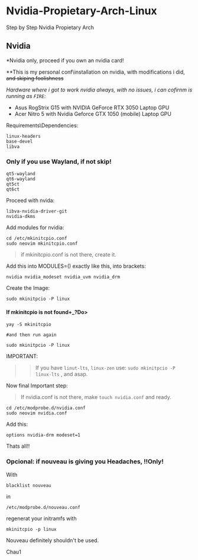 # Nvidia-Propietary-Arch-Linux
Step by Step Nvidia Propietary Arch

## Nvidia

*Nvidia only, proceed if you own an nvidia card!



**This is my personal conf\installation on nvidia, with modifications i did, ~~and skiping foolishness~~

*Hardware where i got to work nvidia always, with no issues, i can cofirnm is running as `FIRE`:*

* Asus RogStrix G15 with NVIDIA GeForce RTX 3050 Laptop GPU
* Acer Nitro 5 with Nvidia Geforce GTX 1050 (mobile) Laptop GPU

Requirements\Dependencies:

```
linux-headers
base-devel
libva 
```
### Only if you use Wayland, if not skip!
```
qt5-wayland
qt6-wayland
qt5ct
qt6ct
```

Proceed with nvida:

```
libva-nvidia-driver-git
nvidia-dkms
```

Add modules for nvidia:

```
cd /etc/mkinitcpio.conf
sudo neovim mkinitcpio.conf
```
> if mkinitcpio.conf is not there, create it.

Add this into MODULES=() exactly like this, into brackets: 

```
nvidia nvidia_modeset nvidia_uvm nvidia_drm
```

Create the Image:

```
sudo mkinitpcio -P linux
```
#### If mkinitcpio is not found+_?Do>
```
yay -S mkinitcpio

#and then run again

sudo mkinitpcio -P linux

```

IMPORTANT: 
>> If you have `linut-lts`, `linux-zen` use: `sudo mkinitpcio -P linux-lts` , and asap.

Now final Important step:

> If nvidia.conf is not there, make `touch nvidia.conf`  and ready.

```
cd /etc/modprobe.d/nvidia.conf
sudo neovim nvidia.conf
```

Add this:

```
options nvidia-drm modeset=1
```


Thats all!!

### Opcional: if nouveau is giving you Headaches, !!Only!

With

```
blacklist nouveau
```

in

```
/etc/modprobe.d/nouveau.conf
```

regenerat your initramfs with

```
mkinitcpio -p linux
```

Nouveau definitely shouldn't be used.

Chau1

